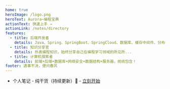 ```yaml
---
home: true
heroImage: /logo.png
heroText: Aurora~编程宝典
actionText: 快速上手 →
actionLink: /notes/directory
features:
  - title: 后端开发者
    details: Java、Spring、SpringBoot、SpringCloud、数据库、缓存中间件、分布式理论、微服务、AI、设计模式、容器化管理、前沿概念...
  - title: 知识分享官
    details: 热衷编程知识，始终分享自己在编程学习领域的所见所...
  - title: 计算机探索者
    details: 前端+后端+数据库+网络安全+数据结构+服务器，统统包含！
footer: 遇事不决，便问春风
---
```


- 个人笔记 - 纯干货（持续更新）:100: - [ 立刻开始 ](https://codenote.wuhobin.top/)